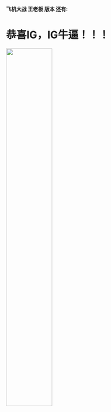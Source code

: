 #### 飞机大战 王老板 版本 还有:  
# 恭喜IG，IG牛逼！！！
    
        
            
<img src="./gif/gif.gif"  width="50%" height="50%">
